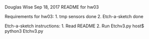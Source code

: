 Douglas Wise
Sep 18, 2017
README for hw03

Requirements for hw03:
    1. tmp sensors      done
    2. Etch-a-sketch    done

Etch-a-sketch instructions:
    1. Read README
    2. Run Etchv3.py
        host$ python3 Etchv3.py
